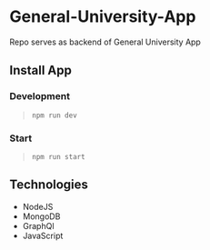 # General-University-App
Repo serves as backend of General University App

## Install App
### Development
> `npm run dev`

### Start
> `npm run start`

## Technologies
- NodeJS
- MongoDB
- GraphQl
- JavaScript
